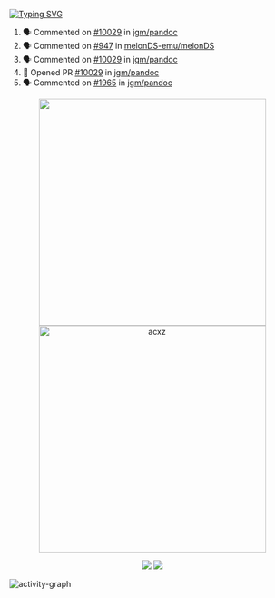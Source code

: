 [![Typing SVG](https://readme-typing-svg.herokuapp.com?size=16&color=AFFFA3&multiline=true&height=75&lines=contributing+to+robotics%2Fae%2Fml%2Fgpu;packaging+it+for+archlinux;ricer)](https://git.io/typing-svg)

<!--START_SECTION:activity-->
1. 🗣 Commented on [#10029](https://github.com/jgm/pandoc/pull/10029#issuecomment-2282954582) in [jgm/pandoc](https://github.com/jgm/pandoc)
2. 🗣 Commented on [#947](https://github.com/melonDS-emu/melonDS/issues/947#issuecomment-2282785921) in [melonDS-emu/melonDS](https://github.com/melonDS-emu/melonDS)
3. 🗣 Commented on [#10029](https://github.com/jgm/pandoc/pull/10029#issuecomment-2251775883) in [jgm/pandoc](https://github.com/jgm/pandoc)
4. 💪 Opened PR [#10029](https://github.com/jgm/pandoc/pull/10029) in [jgm/pandoc](https://github.com/jgm/pandoc)
5. 🗣 Commented on [#1965](https://github.com/jgm/pandoc/issues/1965#issuecomment-2248760839) in [jgm/pandoc](https://github.com/jgm/pandoc)
<!--END_SECTION:activity-->

<p align="center">
  <img width="400em" src=https://github-readme-stats.vercel.app/api?username=acxz&include_all_commits=true&show_icons=true />
  <img width="400em" src="https://github-readme-streak-stats.herokuapp.com/?user=acxz&" alt="acxz" />
</p>

<p align="center">
  <img src=https://github-readme-stats.vercel.app/api/top-langs/?username=acxz&layout=compact />
  <img src=https://github-profile-trophy.vercel.app/?username=acxz&row=2&column=4 />
</p>

![activity-graph](https://github-readme-activity-graph.vercel.app/graph?username=acxz&bg_color=053c4a&color=ffffff&line=76c533&point=8f2fe1&area=true&hide_border=true&hide_title=true)
